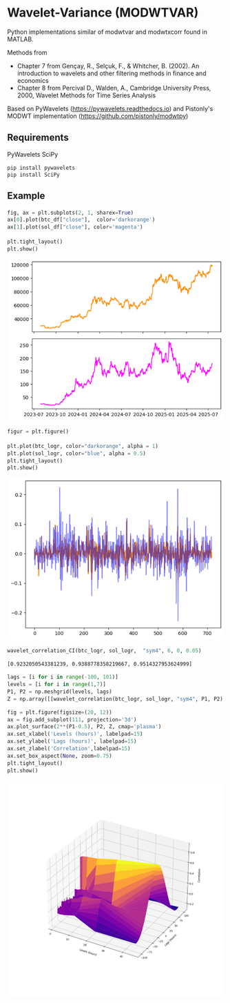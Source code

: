 # Wavelet-Variance (MODWTVAR)
Python implementations similar of modwtvar and modwtxcorr found in MATLAB. 

Methods from 
- Chapter 7 from Gençay, R., Selçuk, F., &amp; Whitcher, B. (2002). An introduction to wavelets and other filtering methods in finance and economics
- Chapter 8 from 	Percival D., Walden, A., Cambridge University Press, 2000, Wavelet Methods for Time Series Analysis

Based on PyWavelets (https://pywavelets.readthedocs.io) and Pistonly's MODWT implementation (https://github.com/pistonly/modwtpy)

## Requirements
PyWavelets
SciPy
```
pip install pywavelets
pip install SciPy
```
## Example


```python
fig, ax = plt.subplots(2, 1, sharex=True)
ax[0].plot(btc_df["close"],  color='darkorange')
ax[1].plot(sol_df["close"], color='magenta')

plt.tight_layout()
plt.show()

```


    
![png](figures/output_3_0.png)
    



```python
figur = plt.figure()

plt.plot(btc_logr, color="darkorange", alpha = 1)
plt.plot(sol_logr, color="blue", alpha = 0.5)
plt.tight_layout()
plt.show()


```


    
![png](figures/output_4_0.png)
    



```python
wavelet_correlation_CI(btc_logr, sol_logr,  "sym4", 6, 0, 0.05)
```




    [0.9232050543381239, 0.9388778358219667, 0.9514327953624999]




```python
lags = [i for i in range(-100, 101)]
levels = [i for i in range(1,7)]
P1, P2 = np.meshgrid(levels, lags)
Z = np.array([[wavelet_correlation(btc_logr, sol_logr, "sym4", P1, P2) for P1 in levels] for P2 in lags])
```


```python
fig = plt.figure(figsize=(20, 12))
ax = fig.add_subplot(111, projection='3d')
ax.plot_surface(2**(P1-0.5), P2, Z, cmap='plasma')
ax.set_xlabel('Levels (hours)', labelpad=15)
ax.set_ylabel('Lags (hours)', labelpad=15)
ax.set_zlabel('Correlation',labelpad=15)
ax.set_box_aspect(None, zoom=0.75) 
plt.tight_layout()
plt.show()
```


    
![png](figures/output_7_0.png)
    


